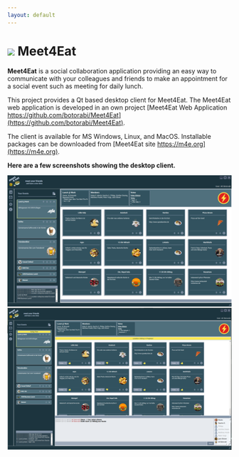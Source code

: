 ```yaml
---
layout: default
---
```

<h1><span><image src="/Meet4Eat-Desktop/assets/images/favicon.png"/> Meet4Eat </span></h1>

**Meet4Eat** is a social collaboration application providing an easy way to communicate with your colleagues and friends to make an appointment for a social event such as meeting for daily lunch.

This project provides a Qt based desktop client for Meet4Eat. The Meet4Eat web application is developed in an own project [Meet4Eat Web Application https://github.com/botorabi/Meet4Eat](https://github.com/botorabi/Meet4Eat).

The client is available for MS Windows, Linux, and MacOS. Installable packages can be downloaded from [Meet4Eat site https://m4e.org](https://m4e.org).


**Here are a few screenshots showing the desktop client.** 
 
![Screenshot 1](assets/images/screen1.png) 
![Screenshot 2](assets/images/screen2.png) 
